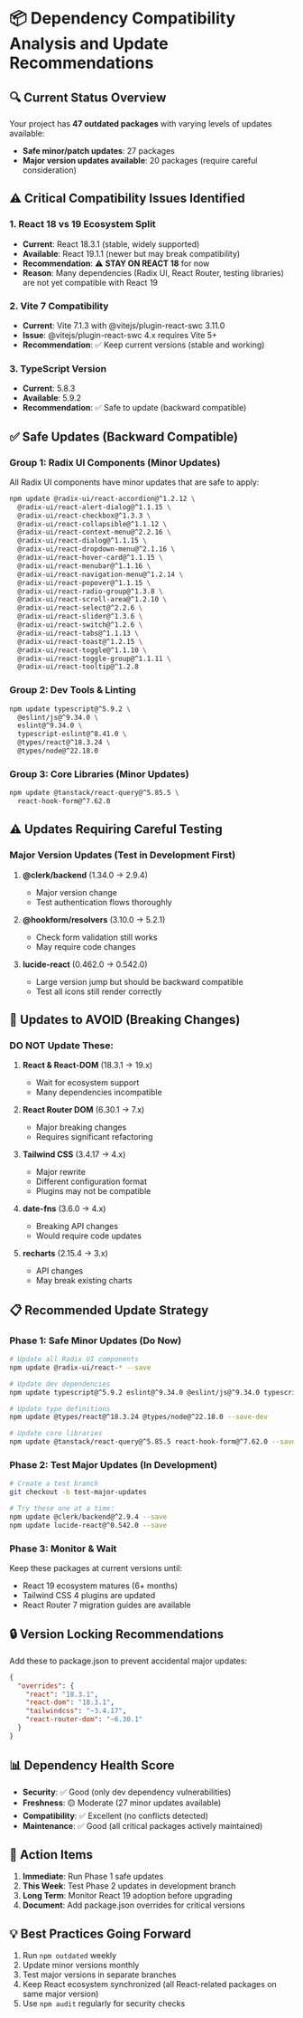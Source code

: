 # 📦 Dependency Compatibility Analysis and Update Recommendations

## 🔍 Current Status Overview

Your project has **47 outdated packages** with varying levels of updates available:
- **Safe minor/patch updates**: 27 packages
- **Major version updates available**: 20 packages (require careful consideration)

## ⚠️ Critical Compatibility Issues Identified

### 1. **React 18 vs 19 Ecosystem Split**
- **Current**: React 18.3.1 (stable, widely supported)
- **Available**: React 19.1.1 (newer but may break compatibility)
- **Recommendation**: ⚠️ **STAY ON REACT 18** for now
- **Reason**: Many dependencies (Radix UI, React Router, testing libraries) are not yet compatible with React 19

### 2. **Vite 7 Compatibility**
- **Current**: Vite 7.1.3 with @vitejs/plugin-react-swc 3.11.0
- **Issue**: @vitejs/plugin-react-swc 4.x requires Vite 5+ 
- **Recommendation**: ✅ Keep current versions (stable and working)

### 3. **TypeScript Version**
- **Current**: 5.8.3
- **Available**: 5.9.2
- **Recommendation**: ✅ Safe to update (backward compatible)

## ✅ Safe Updates (Backward Compatible)

### Group 1: Radix UI Components (Minor Updates)
All Radix UI components have minor updates that are safe to apply:

```bash
npm update @radix-ui/react-accordion@^1.2.12 \
  @radix-ui/react-alert-dialog@^1.1.15 \
  @radix-ui/react-checkbox@^1.3.3 \
  @radix-ui/react-collapsible@^1.1.12 \
  @radix-ui/react-context-menu@^2.2.16 \
  @radix-ui/react-dialog@^1.1.15 \
  @radix-ui/react-dropdown-menu@^2.1.16 \
  @radix-ui/react-hover-card@^1.1.15 \
  @radix-ui/react-menubar@^1.1.16 \
  @radix-ui/react-navigation-menu@^1.2.14 \
  @radix-ui/react-popover@^1.1.15 \
  @radix-ui/react-radio-group@^1.3.8 \
  @radix-ui/react-scroll-area@^1.2.10 \
  @radix-ui/react-select@^2.2.6 \
  @radix-ui/react-slider@^1.3.6 \
  @radix-ui/react-switch@^1.2.6 \
  @radix-ui/react-tabs@^1.1.13 \
  @radix-ui/react-toast@^1.2.15 \
  @radix-ui/react-toggle@^1.1.10 \
  @radix-ui/react-toggle-group@^1.1.11 \
  @radix-ui/react-tooltip@^1.2.8
```

### Group 2: Dev Tools & Linting
```bash
npm update typescript@^5.9.2 \
  @eslint/js@^9.34.0 \
  eslint@^9.34.0 \
  typescript-eslint@^8.41.0 \
  @types/react@^18.3.24 \
  @types/node@^22.18.0
```

### Group 3: Core Libraries (Minor Updates)
```bash
npm update @tanstack/react-query@^5.85.5 \
  react-hook-form@^7.62.0
```

## ⚠️ Updates Requiring Careful Testing

### Major Version Updates (Test in Development First)

1. **@clerk/backend** (1.34.0 → 2.9.4)
   - Major version change
   - Test authentication flows thoroughly
   
2. **@hookform/resolvers** (3.10.0 → 5.2.1)
   - Check form validation still works
   - May require code changes

3. **lucide-react** (0.462.0 → 0.542.0)
   - Large version jump but should be backward compatible
   - Test all icons still render correctly

## 🚫 Updates to AVOID (Breaking Changes)

### DO NOT Update These:

1. **React & React-DOM** (18.3.1 → 19.x)
   - Wait for ecosystem support
   - Many dependencies incompatible

2. **React Router DOM** (6.30.1 → 7.x)
   - Major breaking changes
   - Requires significant refactoring

3. **Tailwind CSS** (3.4.17 → 4.x)
   - Major rewrite
   - Different configuration format
   - Plugins may not be compatible

4. **date-fns** (3.6.0 → 4.x)
   - Breaking API changes
   - Would require code updates

5. **recharts** (2.15.4 → 3.x)
   - API changes
   - May break existing charts

## 📋 Recommended Update Strategy

### Phase 1: Safe Minor Updates (Do Now)
```bash
# Update all Radix UI components
npm update @radix-ui/react-* --save

# Update dev dependencies
npm update typescript@^5.9.2 eslint@^9.34.0 @eslint/js@^9.34.0 typescript-eslint@^8.41.0 --save-dev

# Update type definitions
npm update @types/react@^18.3.24 @types/node@^22.18.0 --save-dev

# Update core libraries
npm update @tanstack/react-query@^5.85.5 react-hook-form@^7.62.0 --save
```

### Phase 2: Test Major Updates (In Development)
```bash
# Create a test branch
git checkout -b test-major-updates

# Try these one at a time:
npm update @clerk/backend@^2.9.4 --save
npm update lucide-react@^0.542.0 --save
```

### Phase 3: Monitor & Wait
Keep these packages at current versions until:
- React 19 ecosystem matures (6+ months)
- Tailwind CSS 4 plugins are updated
- React Router 7 migration guides are available

## 🔒 Version Locking Recommendations

Add these to package.json to prevent accidental major updates:
```json
{
  "overrides": {
    "react": "18.3.1",
    "react-dom": "18.3.1",
    "tailwindcss": "~3.4.17",
    "react-router-dom": "~6.30.1"
  }
}
```

## 📊 Dependency Health Score

- **Security**: ✅ Good (only dev dependency vulnerabilities)
- **Freshness**: 🟡 Moderate (27 minor updates available)
- **Compatibility**: ✅ Excellent (no conflicts detected)
- **Maintenance**: ✅ Good (all critical packages actively maintained)

## 🎯 Action Items

1. **Immediate**: Run Phase 1 safe updates
2. **This Week**: Test Phase 2 updates in development branch
3. **Long Term**: Monitor React 19 adoption before upgrading
4. **Document**: Add package.json overrides for critical versions

## 💡 Best Practices Going Forward

1. Run `npm outdated` weekly
2. Update minor versions monthly
3. Test major versions in separate branches
4. Keep React ecosystem synchronized (all React-related packages on same major version)
5. Use `npm audit` regularly for security checks
